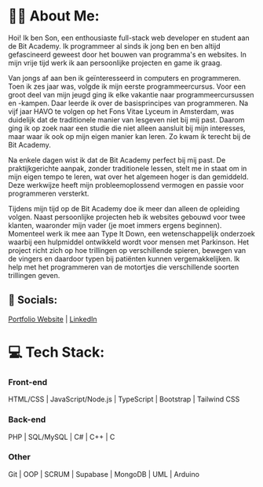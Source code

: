 # 🧑‍💻 About Me:

Hoi! Ik ben Son, een enthousiaste full-stack web developer en student aan de Bit Academy. Ik programmeer al sinds ik jong ben en ben altijd gefascineerd geweest door het bouwen van programma's en websites. In mijn vrije tijd werk ik aan persoonlijke projecten en game ik graag.

Van jongs af aan ben ik geïnteresseerd in computers en programmeren. Toen ik zes jaar was, volgde ik mijn eerste programmeercursus. Voor een groot deel van mijn jeugd ging ik elke vakantie naar programmeercursussen en -kampen. Daar leerde ik over de basisprincipes van programmeren. Na vijf jaar HAVO te volgen op het Fons Vitae Lyceum in Amsterdam, was duidelijk dat de traditionele manier van lesgeven niet bij mij past. Daarom ging ik op zoek naar een studie die niet alleen aansluit bij mijn interesses, maar waar ik ook op mijn eigen manier kan leren. Zo kwam ik terecht bij de Bit Academy.

Na enkele dagen wist ik dat de Bit Academy perfect bij mij past. De praktijkgerichte aanpak, zonder traditionele lessen, stelt me in staat om in mijn eigen tempo te leren, wat over het algemeen hoger is dan gemiddeld. Deze werkwijze heeft mijn probleemoplossend vermogen en passie voor programmeren versterkt.

Tijdens mijn tijd op de Bit Academy doe ik meer dan alleen de opleiding volgen. Naast persoonlijke projecten heb ik websites gebouwd voor twee klanten, waaronder mijn vader (je moet immers ergens beginnen). Momenteel werk ik mee aan Type It Down, een wetenschappelijk onderzoek waarbij een hulpmiddel ontwikkeld wordt voor mensen met Parkinson. Het project richt zich op hoe trillingen op verschillende spieren, bewegen van de vingers en daardoor typen bij patiënten kunnen vergemakkelijken. Ik help met het programmeren van de motortjes die verschillende soorten trillingen geven.

## 🔗 Socials:

[Portfolio Website](https://vdburg.site/) | [LinkedIn](https://www.linkedin.com/feed/?trk=guest_homepage-basic_google-one-tap-submit)

# 💻 Tech Stack:

### Front-end 
HTML/CSS | JavaScript/Node.js | TypeScript | Bootstrap | Tailwind CSS

### Back-end
PHP | SQL/MySQL | C# | C++ | C

### Other
Git | OOP | SCRUM | Supabase | MongoDB | UML | Arduino
